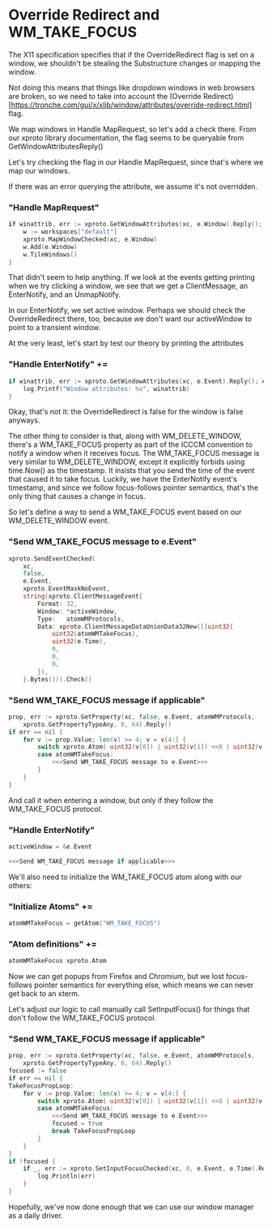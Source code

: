 # Override Redirect and WM_TAKE_FOCUS

The X11 specification specifies that if the OverrideRedirect flag is set on a
window, we shouldn't be stealing the Substructure changes or mapping the window.

Not doing this means that things like dropdown windows in web browsers are broken,
so we need to take into account the (Override Redirect)[https://tronche.com/gui/x/xlib/window/attributes/override-redirect.html]
flag.

We map windows in Handle MapRequest, so let's add a check there. From our xproto
library documentation, the flag seems to be queryable from GetWindowAttributesReply()

Let's try checking the flag in our Handle MapRequest, since that's where we map
our windows.

If there was an error querying the attribute, we assume it's not overridden.

### "Handle MapRequest"
```go
if winattrib, err := xproto.GetWindowAttributes(xc, e.Window).Reply(); err != nil || !winattrib.OverrideRedirect {
	w := workspaces["default"]
	xproto.MapWindowChecked(xc, e.Window)
	w.Add(e.Window)
	w.TileWindows()
}
```

That didn't seem to help anything. If we look at the events getting printing
when we try clicking a window, we see that we get a ClientMessage, an EnterNotify,
and an UnmapNotify.

In our EnterNotify, we set active window. Perhaps we should check the OverrideRedirect
there, too, because we don't want our activeWindow to point to a transient window.

At the very least, let's start by test our theory by printing the attributes

### "Handle EnterNotify" +=
```go
if winattrib, err := xproto.GetWindowAttributes(xc, e.Event).Reply(); err == nil {
	log.Printf("Window attributes: %v", winattrib)
}
```

Okay, that's not it: the OverrideRedirect is false for the window is false anyways.

The other thing to consider is that, along with WM_DELETE_WINDOW, there's a
WM_TAKE_FOCUS property as part of the ICCCM convention to notify a window when
it receives focus. The WM_TAKE_FOCUS message is very similar to WM_DELETE_WINDOW,
except it explicitly forbids using time.Now() as the timestamp. It insists that
you send the time of the event that caused it to take focus. Luckily, we have
the EnterNotify event's timestamp, and since we follow focus-follows pointer
semantics, that's the only thing that causes a change in focus.

So let's define a way to send a WM_TAKE_FOCUS event based on our WM_DELETE_WINDOW
event.

### "Send WM_TAKE_FOCUS message to e.Event"
```go
xproto.SendEventChecked(
	xc,
	false,
	e.Event,
	xproto.EventMaskNoEvent,
	string(xproto.ClientMessageEvent{
		Format: 32,
		Window: *activeWindow,
		Type:   atomWMProtocols,
		Data: xproto.ClientMessageDataUnionData32New([]uint32{
			uint32(atomWMTakeFocus),
			uint32(e.Time),
			0,
			0,
			0,
		}),
	}.Bytes())).Check()
```


### "Send WM_TAKE_FOCUS message if applicable"
```go
prop, err := xproto.GetProperty(xc, false, e.Event, atomWMProtocols,
	xproto.GetPropertyTypeAny, 0, 64).Reply()
if err == nil {
	for v := prop.Value; len(v) >= 4; v = v[4:] {
		switch xproto.Atom( uint32(v[0]) | uint32(v[1]) <<8 | uint32(v[2]) <<16 | uint32(v[3]) << 24 ) {
		case atomWMTakeFocus:
			<<<Send WM_TAKE_FOCUS message to e.Event>>>
		}
	}
}
```
And call it when entering a window, but only if they follow the WM_TAKE_FOCUS protocol. 

### "Handle EnterNotify"
```go
activeWindow = &e.Event

<<<Send WM_TAKE_FOCUS message if applicable>>>
```

We'll also need to initialize the WM_TAKE_FOCUS atom along with our others:

### "Initialize Atoms" +=
```go
atomWMTakeFocus = getAtom("WM_TAKE_FOCUS")
```

### "Atom definitions" +=
```go
atomWMTakeFocus xproto.Atom
```

Now we can get popups from Firefox and Chromium, but we lost focus-follows
pointer semantics for everything else, which means we can never get back
to an xterm.

Let's adjust our logic to call manually call SetInputFocus() for things that
don't follow the WM_TAKE_FOCUS protocol. 

### "Send WM_TAKE_FOCUS message if applicable"
```go
prop, err := xproto.GetProperty(xc, false, e.Event, atomWMProtocols,
	xproto.GetPropertyTypeAny, 0, 64).Reply()
focused := false
if err == nil {
TakeFocusPropLoop:
	for v := prop.Value; len(v) >= 4; v = v[4:] {
		switch xproto.Atom( uint32(v[0]) | uint32(v[1]) <<8 | uint32(v[2]) <<16 | uint32(v[3]) << 24 ) {
		case atomWMTakeFocus:
			<<<Send WM_TAKE_FOCUS message to e.Event>>>
			focused = true
			break TakeFocusPropLoop
		}
	}
}
if !focused {
	if _, err := xproto.SetInputFocusChecked(xc, 0, e.Event, e.Time).Reply(); err != nil {
		log.Println(err)
	} 
}
```

Hopefully, we've now done enough that we can use our window manager as a daily
driver.
